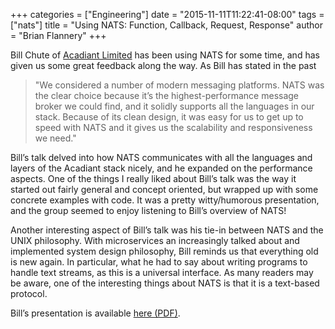 +++
categories = ["Engineering"]
date = "2015-11-11T11:22:41-08:00"
tags = ["nats"]
title = "Using NATS: Function, Callback, Request, Response"
author = "Brian Flannery"
+++

Bill Chute of [Acadiant Limited](https://www.acadiant.com/) has been using NATS for some time, and has given us some great feedback along the way. As Bill has stated in the past

>"We considered a number of modern messaging platforms. NATS was the clear choice because it’s the highest-performance message broker we could find, and it solidly supports all the languages in our stack. Because of its clean design, it was easy for us to get up to speed with NATS and it gives us the scalability and responsiveness we need."

Bill’s talk delved into how NATS communicates with all the languages and layers of the Acadiant stack nicely, and he expanded on the performance aspects. One of the things I really liked about Bill’s talk was the way it started out fairly general and concept oriented, but wrapped up with some concrete examples with code. It was a pretty witty/humorous presentation, and the group seemed to enjoy listening to Bill’s overview of NATS!

Another interesting aspect of Bill’s talk was his tie-in between NATS and the UNIX philosophy. With microservices an increasingly talked about and implemented system design philosophy, Bill reminds us that everything old is new again. In particular, what he had to say about writing programs to handle text streams, as this is a universal interface. As many readers may be aware, one of the interesting things about NATS is that it is a text-based protocol.

Bill’s presentation is available [here (PDF)](https://www.acadiant.com/NATSLondon2015.pdf).
